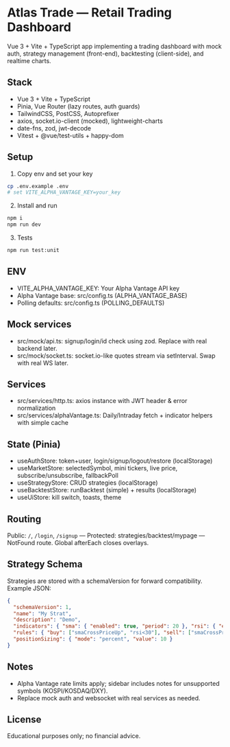 # Atlas Trade — Retail Trading Dashboard

Vue 3 + Vite + TypeScript app implementing a trading dashboard with mock auth, strategy management (front-end), backtesting (client-side), and realtime charts.

## Stack
- Vue 3 + Vite + TypeScript
- Pinia, Vue Router (lazy routes, auth guards)
- TailwindCSS, PostCSS, Autoprefixer
- axios, socket.io-client (mocked), lightweight-charts
- date-fns, zod, jwt-decode
- Vitest + @vue/test-utils + happy-dom

## Setup
1) Copy env and set your key
```bash
cp .env.example .env
# set VITE_ALPHA_VANTAGE_KEY=your_key
```
2) Install and run
```bash
npm i
npm run dev
```
3) Tests
```bash
npm run test:unit
```

## ENV
- VITE_ALPHA_VANTAGE_KEY: Your Alpha Vantage API key
- Alpha Vantage base: src/config.ts (ALPHA_VANTAGE_BASE)
- Polling defaults: src/config.ts (POLLING_DEFAULTS)

## Mock services
- src/mock/api.ts: signup/login/id check using zod. Replace with real backend later.
- src/mock/socket.ts: socket.io-like quotes stream via setInterval. Swap with real WS later.

## Services
- src/services/http.ts: axios instance with JWT header & error normalization
- src/services/alphaVantage.ts: Daily/Intraday fetch + indicator helpers with simple cache

## State (Pinia)
- useAuthStore: token+user, login/signup/logout/restore (localStorage)
- useMarketStore: selectedSymbol, mini tickers, live price, subscribe/unsubscribe, fallbackPoll
- useStrategyStore: CRUD strategies (localStorage)
- useBacktestStore: runBacktest (simple) + results (localStorage)
- useUiStore: kill switch, toasts, theme

## Routing
Public: `/`, `/login`, `/signup` — Protected: strategies/backtest/mypage — NotFound route. Global afterEach closes overlays.

## Strategy Schema
Strategies are stored with a schemaVersion for forward compatibility. Example JSON:

```json
{
  "schemaVersion": 1,
  "name": "My Strat",
  "description": "Demo",
  "indicators": { "sma": { "enabled": true, "period": 20 }, "rsi": { "enabled": true, "period": 14 } },
  "rules": { "buy": ["smaCrossPriceUp", "rsi<30"], "sell": ["smaCrossPriceDown"], "stopLoss": 5, "takeProfit": 10 },
  "positionSizing": { "mode": "percent", "value": 10 }
}
```

## Notes
- Alpha Vantage rate limits apply; sidebar includes notes for unsupported symbols (KOSPI/KOSDAQ/DXY).
- Replace mock auth and websocket with real services as needed.

## License
Educational purposes only; no financial advice.
